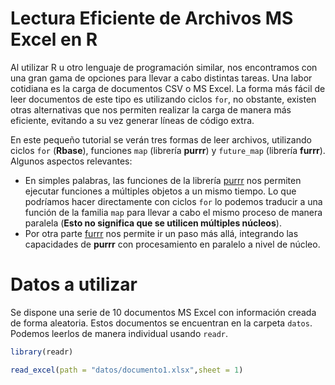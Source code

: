 # Lectura Eficiente de Archivos MS Excel en R

Al utilizar R u otro lenguaje de programación similar, nos encontramos con una gran gama de opciones para llevar a cabo distintas tareas. Una labor cotidiana es la carga de documentos CSV o MS Excel. La forma más fácil de leer documentos de este tipo es utilizando ciclos `for`, no obstante, existen otras alternativas que nos permiten realizar la carga de manera más eficiente, evitando a su vez generar líneas de código extra. 

En este pequeño tutorial se verán tres formas de leer archivos, utilizando ciclos `for` (**Rbase**), funciones `map` (librería **purrr**) y `future_map` (librería **furrr**). Algunos aspectos relevantes:

- En simples palabras, las funciones de la librería [purrr](https://github.com/tidyverse/purrr) nos permiten ejecutar funciones a múltiples objetos a un mismo tiempo. Lo que podríamos hacer directamente con ciclos `for` lo podemos traducir a una función de la familia `map` para llevar a cabo el mismo proceso de manera paralela (**Esto no significa que se utilicen múltiples núcleos**). 
- Por otra parte [furrr](https://github.com/DavisVaughan/furrr) nos permite ir un paso más allá, integrando las capacidades de **purrr** con procesamiento en paralelo a nivel de núcleo.

# Datos a utilizar

Se dispone una serie de 10 documentos MS Excel con información creada de forma aleatoria. Estos documentos se encuentran en la carpeta `datos`. Podemos leerlos de manera individual usando `readr`.

```r
library(readr)

read_excel(path = "datos/documento1.xlsx",sheet = 1)


```



